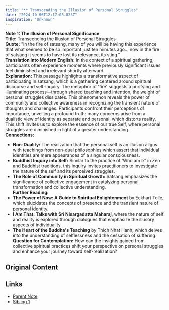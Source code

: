 ```yaml
---
title: "** Transcending the Illusion of Personal Struggles"
date: "2024-10-06T12:17:08.823Z"
inspiration: "Unknown"
---
```


  
**Note 1: The Illusion of Personal Significance**  
**Title:** Transcending the Illusion of Personal Struggles  
**Quote:** "In the fire of satsang, many of you will be having this experience that what seemed to be so important just ten minutes ago... now in the fire of satsang it seems to have lost its relevance, its sting."  
**Translation into Modern English:** In the context of a spiritual gathering, participants often experience moments where previously significant issues feel diminished and irrelevant shortly afterward.  
**Explanation:** This passage highlights a transformative aspect of participating in satsang, which is a gathering centered around spiritual discourse and self-inquiry. The metaphor of 'fire' suggests a purifying and illuminating process—through shared teaching and intention, the weight of personal struggles dissipates. This phenomenon reveals the power of community and collective awareness in recognizing the transient nature of thoughts and challenges. Participants confront their perceptions of importance, unveiling a profound truth: many concerns arise from a dualistic view of identity as separate and personal, which distorts reality. This shift invites us to explore the essence of our true Self, where personal struggles are diminished in light of a greater understanding.  
**Connections:**  
- **Non-Duality:** The realization that the personal self is an illusion aligns with teachings from non-dual philosophies which assert that individual identities are mere appearances of a singular consciousness.  
- **Buddhist Inquiry into Self:** Similar to the practice of 'Who am I?' in Zen and Buddhist traditions, this inquiry invites practitioners to investigate the nature of the self and its perceived struggles.  
- **The Role of Community in Spiritual Growth:** Satsang emphasizes the significance of collective engagement in catalyzing personal transformation and collective understanding.  
**Further Reading:**  
- **The Power of Now: A Guide to Spiritual Enlightenment** by Eckhart Tolle, which elucidates the concepts of presence and the transient nature of personal identity.  
- **I Am That: Talks with Sri Nisargadatta Maharaj**, where the nature of self and reality is explored through dialogues that emphasize the illusory aspects of individuality.  
- **The Heart of the Buddha's Teaching** by Thich Nhat Hanh, which delves into the understanding of selflessness and the cessation of suffering.  
**Question for Contemplation:** How can the insights gained from collective spiritual practices shift your perspective on personal struggles and enhance your journey toward self-realization?

## Original Content



## Links

- [Parent Note](/parent-note.md)
- [Sibling 1](/zettel1.md)

